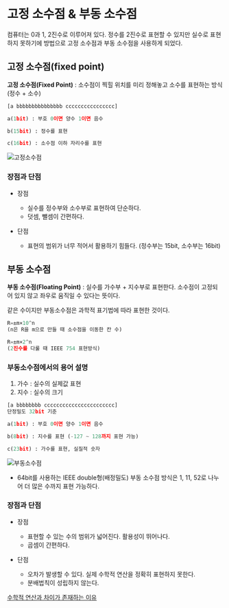 # 고정 소수점 & 부동 소수점

컴퓨터는 0과 1, 2진수로 이루어져 있다. 정수를 2진수로 표현할 수 있지만 실수로 표현하지 못하기에 방법으로 고정 소수점과 부동 소수점을 사용하게 되었다.

## 고정 소수점(fixed point)

<b>고정 소수점(Fixed Point)</b> : 소수점이 찍힐 위치를 미리 정해놓고 소수를 표현하는 방식 (정수 + 소수)


```python
[a bbbbbbbbbbbbbbb cccccccccccccccc]

a(1bit) : 부호 0이면 양수 1이면 음수

b(15bit) : 정수를 표현

c(16bit) : 소수점 이하 자리수를 표현
```

![고정소수점](https://tcpschool.com/lectures/img_c_fixed_point.png)

### 장점과 단점

- 장점
    - 실수를 정수부와 소수부로 표현하여 단순하다.
    - 덧셈, 뺄셈이 간편하다.

- 단점
    - 표현의 범위가 너무 적어서 활용하기 힘들다. (정수부는 15bit, 소수부는 16bit)



## 부동 소수점


<b>부동 소수점(Floating Point)</b> : 실수를 가수부 + 지수부로 표현한다. 소수점이 고정되어 있지 않고 좌우로 움직일 수 있다는 뜻이다.

같은 수이지만 부동소수점은 과학적 표기법에 따라 표현한 것이다.
```python
R=±m×10^n 
(n은 R을 m으로 만들 때 소수점을 이동한 칸 수) 

R=±m×2^n
(2진수를 다룰 때 IEEE 754 표현방식)

```

### 부동소수점에서의 용어 설명

1. 가수 : 실수의 실제값 표현
2. 지수 : 실수의 크기

```python
[a bbbbbbbb ccccccccccccccccccccccc]
단정밀도 32bit 기준

a(1bit) : 부호 0이면 양수 1이면 음수

b(8bit) : 지수를 표현 (-127 ~ 128까지 표현 가능)

c(23bit) : 가수를 표현, 실질적 숫자
```

![부동소수점](https://tcpschool.com/lectures/img_c_floating_point_64.png)

- 64bit를 사용하는 IEEE double형(배정밀도) 부동 소수점 방식은 1, 11, 52로 나누어 더 많은 수까지 표현 가능하다.




### 장점과 단점

- 장점
    - 표현할 수 있는 수의 범위가 넓어진다. 활용성이 뛰어나다.
    - 곱셈이 간편하다.

- 단점
    - 오차가 발생할 수 있다. 실제 수학적 연산을 정확히 표현하지 못한다.
    - 분배법칙이 성립하지 않는다.

[수학적 연산과 차이가 존재하는 이유](https://www.youtube.com/watch?v=vOO-oLS0H68)
